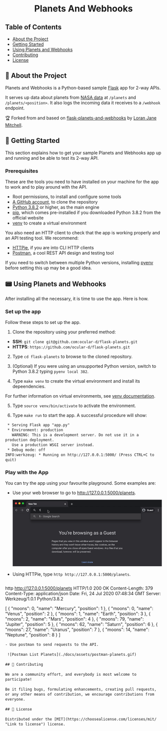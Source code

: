 <div align="center">

# Planets And Webhooks

</div>

## Table of Contents

- [About the Project](#📄-about)
- [Getting Started](#🚀-getting-started)
- [Using Planets and Webhooks](#📟-using-planets-and-webhooks)
- [Contributing](#🤝-contributing)
- [License](#📝-license)

## 📄 About the Project

Planets and Webhooks is a Python-based sample [Flask](https://flask.palletsprojects.com/en/1.1.x/ "Link to Flask website") app for 2-way APIs.

It serves up data about planets from [NASA data](https://solarsystem.nasa.gov/moons/in-depth/ "Link to NASA") at `/planets` and `/planets/<position>`.
It also logs the incoming data it receives to a `/webhook` endpoint.

🏆 Forked from and based on [flask-planets-and-webhooks](https://github.com/lornajane/flask-planets-and-webhooks) by [Loran Jane Mitchell](https://lornajane.net/ "Link to Lorna Jane Mitchell's personal website").

## 🚀 Getting Started

This section explains how to get your sample Planets and Webhooks app up and running and be able to test its 2-way API.

### Prerequisites

These are the tools you need to have installed on your machine for the app to work and to play around with the API.

- Root permissions, to install and configure some tools
- [A GitHub account](https://github.com/join "Link to the GitHub sign up page"), to clone the repository
- [Python 3.8.2](https://www.python.org/downloads/release/python-382/ "Link to the Python 3.8.2 download page") or higher, as the main engine
- [pip](https://pip.pypa.io/en/stable/installing/ "Link to pip install instructions"), which comes pre-installed if you downloaded Python 3.8.2 from the official website
- [venv](https://docs.python.org/3/library/venv.html "Link to venv docs") to create a virtual environment

You also need an HTTP client to check that the app is working properly and an API testing tool. We recommend:
  - [HTTPie](https://httpie.org/ "Link to HTTPie"), if you are into CLI HTTP clients  
  - [Postman](https://www.postman.com/ "Link to Postman"), a cool REST API design and testing tool

If you need to switch between multiple Python versions, installing [pyenv](https://github.com/pyenv/pyenv "Link to pyenv") before setting this up may be a good idea.

## 📟 Using Planets and Webhooks

After installing all the necessary, it is time to use the app. Here is how.

### Set up the app

Follow these steps to set up the app.

1. Clone the repository using your preferred method:

 - **SSH**: `git clone git@github.com:ocular-d/flask-planets.git`
 - **HTTPS**: `https://github.com/ocular-d/flask-planets.git`

2. Type `cd flask-planets` to browse to the cloned repository.

3. (Optional) If you were using an unsupported Python version, switch to Python 3.8.2 typing `pyenv local 382`.

4. Type `make venv` to create the virtual environment and install its depeendencies.

  For further information on virtual environments, see [venv documentation](https://docs.python.org/3/tutorial/venv.html#creating-virtual-environments "Link to venv documentation").

5. Type `source venv/bin/activate` to activate the environment.

6. Type `make run` to start the app. A successful procedure will show:  
```shell
 * Serving Flask app "app.py"
 * Environment: production
   WARNING: This is a development server. Do not use it in a production deployment.
   Use a production WSGI server instead.
 * Debug mode: off
INFO:werkzeug: * Running on http://127.0.0.1:5000/ (Press CTRL+C to quit)
```

### Play with the App

You can try the app using your favourite playground. Some examples are:

- Use your web browser to go to http://127.0.0.1:5000/planets.

  ![Browser View](./docs/assets/browser-planets.gif)

- Using HTTPie, type `http http://127.0.0.1:5000/planets`.  

  ```shell
http http://127.0.0.1:5000/planets
HTTP/1.0 200 OK
Content-Length: 379
Content-Type: application/json
Date: Fri, 24 Jul 2020 07:48:34 GMT
Server: Werkzeug/1.0.1 Python/3.8.2

 [
    {
        "moons": 0,
        "name": "Mercury",
        "position": 1
    },
    {
        "moons": 0,
        "name": "Venus",
        "position": 2
    },
    {
        "moons": 1,
        "name": "Earth",
        "position": 3
    },
    {
        "moons": 2,
        "name": "Mars",
        "position": 4
    },
    {
        "moons": 79,
        "name": "Jupiter",
        "position": 5
    },
    {
        "moons": 62,
        "name": "Saturn",
        "position": 6
    },
    {
        "moons": 27,
        "name": "Uranus",
        "position": 7
    },
    {
        "moons": 14,
        "name": "Neptune",
        "position": 8
    }
]
```
- Use postman to send requests to the API.  

 ![Postman List Planets](./docs/assets/postman-planets.gif)

## 🤝 Contributing

We are a community effort, and everybody is most welcome to participate!

Be it filing bugs, formulating enhancements, creating pull requests, or any other means of contribution, we encourage contributions from everyone.

## 📝 License

Distributed under the [MIT](https://choosealicense.com/licenses/mit/ "Link to license") license.
